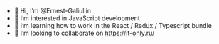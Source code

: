 - 👋 Hi, I’m @Ernest-Galiullin
- 👀 I’m interested in JavaScript development
- 🌱 I’m learning how to work in the React / Redux / Typescript bundle
- 💞️ I’m looking to collaborate on https://it-only.ru/


<!---
Ernest-Galiullin/Ernest-Galiullin is a ✨ special ✨ repository because its `README.md` (this file) appears on your GitHub profile.
You can click the Preview link to take a look at your changes.
--->
